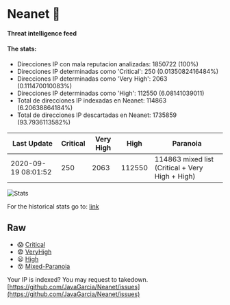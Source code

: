 # Neanet :hocho:
#### Threat intelligence feed
#### The stats:

- Direcciones IP con mala reputacion analizadas: 1850722 (100%)
- Direcciones IP determinadas como 'Critical':  250 (0.0135082416484%)
- Direcciones IP determinadas como 'Very High':  2063 (0.111470010083%)
- Direcciones IP determinadas como 'High':  112550 (6.08141039011)
- Total de direcciones IP indexadas en Neanet:  114863 (6.20638864184%)
- Total de direcciones IP descartadas en Neanet:  1735859 (93.7936113582%)

| Last Update | Critical | Very High | High | Paranoia |
| --- | --- | --- | --- | --- |
| 2020-09-19 08:01:52 | 250 | 2063 | 112550 | 114863 mixed list (Critical + Very High + High)|

![Stats](https://docs.google.com/spreadsheets/d/e/2PACX-1vSnaNMIXVabIpDJjufMlzH7poXnshF3mgd8Is1g9ytUEzVsP5my4Trn8f-xkoLLQ38xpL3HtmUexLo6/pubchart?oid=501124687&format=image)

For the historical stats go to: [link](/stats.csv)
## Raw
- :scream: [Critical](https://raw.githubusercontent.com/JavaGarcia/Neanet/master/blacklists/neanet_critical.txt)
- :fearful: [VeryHigh](https://raw.githubusercontent.com/JavaGarcia/Neanet/master/blacklists/neanet_veryHigh.txtt)
- :frowning: [High](https://raw.githubusercontent.com/JavaGarcia/Neanet/master/blacklists/neanet_high.txt)
- :dizzy_face: [Mixed-Paranoia](https://raw.githubusercontent.com/JavaGarcia/Neanet/master/blacklists/neanet_all.txt)


Your IP is indexed? You may request to takedown. [https://github.com/JavaGarcia/Neanet/issues](https://github.com/JavaGarcia/Neanet/issues)































































































































































































































































































































































































































































































































































































































































































































































































































































































































